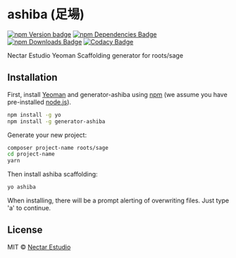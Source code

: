 # ashiba (足​場)

[![npm Version badge]()](https://img.shields.io/npm/v/generator-ashiba.svg?style=flat)
[![npm Dependencies Badge]()](https://img.shields.io/david/nectarestudio/generator-ashiba.svg?style=flat)
[![npm Downloads Badge]()](https://img.shields.io/npm/dt/generator-ashiba.svg?style=flat)
[![Codacy Badge](https://api.codacy.com/project/badge/Grade/84315c4f60f64310bb98f1df51ba55ae)](https://www.codacy.com/app/PepeNectar/generator-ashiba?utm_source=github.com&amp;utm_medium=referral&amp;utm_content=nectarestudio/generator-ashiba&amp;utm_campaign=Badge_Grade)

Nectar Estudio Yeoman Scaffolding generator for roots/sage

## Installation

First, install [Yeoman](http://yeoman.io) and generator-ashiba using [npm](https://www.npmjs.com/) (we assume you have pre-installed [node.js](https://nodejs.org/)).

```bash
npm install -g yo
npm install -g generator-ashiba
```

Generate your new project:

```bash
composer project-name roots/sage
cd project-name
yarn
```

Then install ashiba scaffolding:

```bash
yo ashiba
```

When installing, there will be a prompt alerting of overwriting files. Just type 'a' to continue.

## License

MIT © [Nectar Estudio](https://www.nectarestudio.com)
